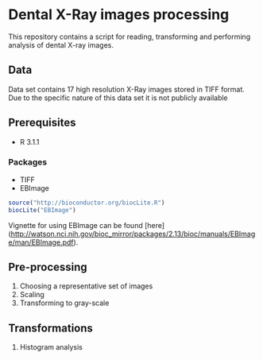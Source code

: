 Dental X-Ray images processing
=============

This repository contains a script for reading, transforming and performing analysis of dental X-ray images.

## Data
Data set contains 17 high resolution X-Ray images stored in TIFF format. Due to the specific nature of this data set
it is not publicly available

## Prerequisites
- R 3.1.1

### Packages
- TIFF
- EBImage


```R
source("http://bioconductor.org/biocLite.R")
biocLite("EBImage")
```

Vignette for using EBImage can be found [here] (http://watson.nci.nih.gov/bioc_mirror/packages/2.13/bioc/manuals/EBImage/man/EBImage.pdf).

## Pre-processing
1. Choosing a representative set of images
2. Scaling
3. Transforming to gray-scale

## Transformations
1. Histogram analysis
